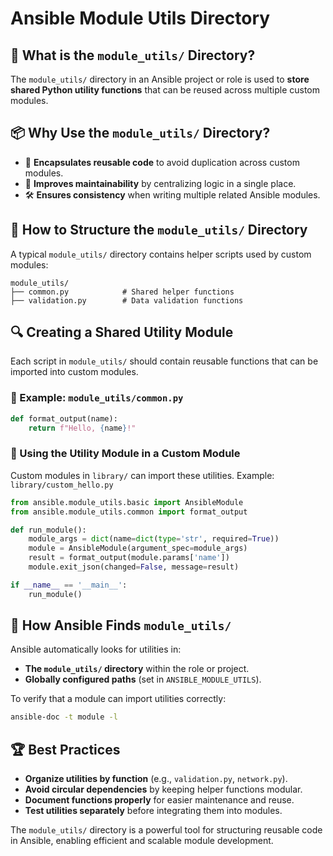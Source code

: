 # Ansible Module Utils Directory

## 📌 What is the `module_utils/` Directory?
The `module_utils/` directory in an Ansible project or role is used to **store shared Python utility functions** that can be reused across multiple custom modules.

## 📦 Why Use the `module_utils/` Directory?
- 🔄 **Encapsulates reusable code** to avoid duplication across custom modules.
- 🚀 **Improves maintainability** by centralizing logic in a single place.
- 🛠 **Ensures consistency** when writing multiple related Ansible modules.

## 📄 How to Structure the `module_utils/` Directory
A typical `module_utils/` directory contains helper scripts used by custom modules:
```
module_utils/
├── common.py            # Shared helper functions
├── validation.py        # Data validation functions
```

## 🔍 Creating a Shared Utility Module
Each script in `module_utils/` should contain reusable functions that can be imported into custom modules.

### 🔹 Example: `module_utils/common.py`
```python
def format_output(name):
    return f"Hello, {name}!"
```

### 🔹 Using the Utility Module in a Custom Module
Custom modules in `library/` can import these utilities.
Example: `library/custom_hello.py`
```python
from ansible.module_utils.basic import AnsibleModule
from ansible.module_utils.common import format_output

def run_module():
    module_args = dict(name=dict(type='str', required=True))
    module = AnsibleModule(argument_spec=module_args)
    result = format_output(module.params['name'])
    module.exit_json(changed=False, message=result)

if __name__ == '__main__':
    run_module()
```

## 🚀 How Ansible Finds `module_utils/`
Ansible automatically looks for utilities in:
- **The `module_utils/` directory** within the role or project.
- **Globally configured paths** (set in `ANSIBLE_MODULE_UTILS`).

To verify that a module can import utilities correctly:
```bash
ansible-doc -t module -l
```

## 🏆 Best Practices
- **Organize utilities by function** (e.g., `validation.py`, `network.py`).
- **Avoid circular dependencies** by keeping helper functions modular.
- **Document functions properly** for easier maintenance and reuse.
- **Test utilities separately** before integrating them into modules.

The `module_utils/` directory is a powerful tool for structuring reusable code in Ansible, enabling efficient and scalable module development.

